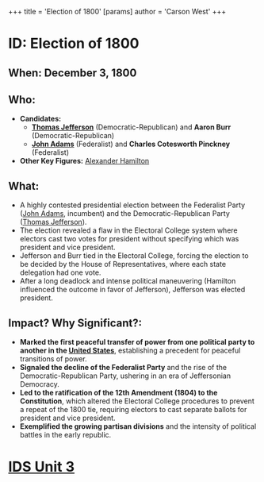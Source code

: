 +++
 title = 'Election of 1800'
[params]
	author = 'Carson West'
+++
# ID: Election of 1800

## When: December 3, 1800

## Who: 
- **Candidates:** 
    - **[Thomas Jefferson](./../thomas-jefferson/)** (Democratic-Republican) and **Aaron Burr** (Democratic-Republican)
    - **[John Adams](./../john-adams/)** (Federalist) and **Charles Cotesworth Pinckney** (Federalist)
- **Other Key Figures:** [Alexander Hamilton](./../alexander-hamilton/)

## What: 
- A highly contested presidential election between the Federalist Party ([John Adams](./../john-adams/), incumbent) and the Democratic-Republican Party ([Thomas Jefferson](./../thomas-jefferson/)). 
- The election revealed a flaw in the Electoral College system where electors cast two votes for president without specifying which was president and vice president.
- Jefferson and Burr tied in the Electoral College, forcing the election to be decided by the House of Representatives, where each state delegation had one vote.
- After a long deadlock and intense political maneuvering (Hamilton influenced the outcome in favor of Jefferson), Jefferson was elected president.

## Impact? Why Significant?: 
- **Marked the first peaceful transfer of power from one political party to another in the [United States](./../united-states/)**, establishing a precedent for peaceful transitions of power.
- **Signaled the decline of the Federalist Party** and the rise of the Democratic-Republican Party, ushering in an era of Jeffersonian Democracy.
- **Led to the ratification of the 12th Amendment (1804) to the Constitution**, which altered the Electoral College procedures to prevent a repeat of the 1800 tie, requiring electors to cast separate ballots for president and vice president. 
- **Exemplified the growing partisan divisions** and the intensity of political battles in the early republic. 

# [IDS Unit 3](./../ids-unit-3/)
